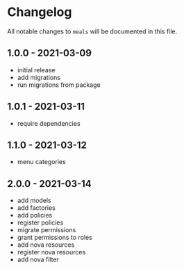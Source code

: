 # Changelog

All notable changes to `meals` will be documented in this file.

## 1.0.0 - 2021-03-09

- initial release
- add migrations
- run migrations from package

## 1.0.1 - 2021-03-11

- require dependencies

## 1.1.0 - 2021-03-12

- menu categories

## 2.0.0 - 2021-03-14

- add models
- add factories
- add policies
- register policies
- migrate permissions
- grant permissions to roles
- add nova resources
- register nova resources
- add nova filter
